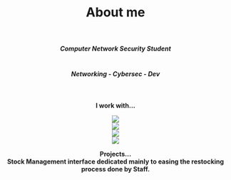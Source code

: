<h1 align="center">
    About me
  </h1>
<br>
<h5 align="center">
    Computer Network Security Student 
  </h5>
  <h5 align="center">
<br>
    Networking - Cybersec - Dev
  </h5>
<br>
<p align="center">
  <b>I work with... </b>
</p>

<p align="center">
  <a href="https://skillicons.dev">
    <img src="https://skillicons.dev/icons?i=git,docker,codepen,debian,discord,django" />
    <br>
    <img src="https://skillicons.dev/icons?i=flask,github,go,html,css,js" />
    <br>
    <img src="https://skillicons.dev/icons?i=kali,linux,mongodb,nodejs,php,raspberrypi" />
    <br>
    <img src="https://skillicons.dev/icons?i=py,ps,ai,react,redhat,windows" />
  </a>
</p>

<p align="center">
  <b>Projects...</b><br>
    <b> Stock Management interface dedicated mainly to easing the restocking process done by Staff.</b>
</p>
